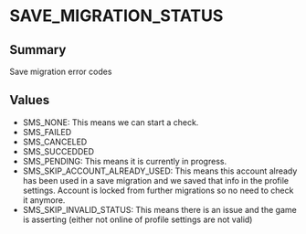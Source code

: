 # SAVE_MIGRATION_STATUS

## Summary
Save migration error codes

## Values
* SMS_NONE: This means we can start a check.
* SMS_FAILED
* SMS_CANCELED
* SMS_SUCCEDDED
* SMS_PENDING: This means it is currently in progress.
* SMS_SKIP_ACCOUNT_ALREADY_USED: This means this account already has been used in a
save migration and we saved that info in the profile settings. Account is locked from further migrations
so no need to check it anymore.
* SMS_SKIP_INVALID_STATUS: This means there is an issue and the game is asserting (either not online of profile settings are not valid)
